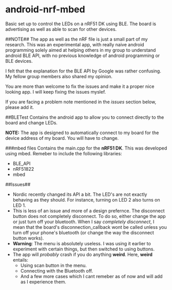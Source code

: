 # android-nrf-mbed
Basic set up to control the LEDs on a nRF51 DK using BLE. The board is advertising as well as able to scan for other devices.

##NOTE##
The app as well as the nRF file is just a small part of my research. This was an experimental app, with really naive android programming solely aimed at helping others in my group to understand android BLE API, with no previous knowledge of android programming or BLE devices. 

I felt that the explanation for the BLE API by Google was rather confusing. My fellow group members also shared my opinion.

You are more than welcome to fix the issues and make it a proper nice looking app. I will keep fixing the issues myslef.

If you are facing a problem note mentioned in the *issues* section below, please add it.

##BLETest
Contains the android app to allow you to connect directly to the board and change LEDs.

**NOTE:** The app is designed to automatically connect to my board for the device address of my board. You will have to change.

###mbed files
Contains the main.cpp for the **nRF51 DK**. This was developed using mbed. Remeber to include the following libraries:
  * BLE_API
  * nRF51822
  * mbed

##Issues##
  * Nordic recently changed its API a bit. The LED's are not exactly behaving as they should. For instance, turning on LED 2 also turns on LED 1.
  * This is less of an issue and more of a design prefernce. The disconnect button does not completely disconnect. To do so, either change the app or just turn off your bluetooth. When I say *completely disconnect*, I mean that the board's disconnection_callback wont be called unless you turn off your phone's bluetooth (or change the way the disconnect button works).
  * **Warning**: The menu is absolutely useless. I was using it earlier to experiment with certain things, but then switched to using buttons.
  * The app will *probably* crash if you do anything **weird**. Here, **weird** entails:
    * Using scan button in the menu.
    * Connecting with the Bluetooth off.
    * And a few more cases which I cant remeber as of now and will add as I experience them.
